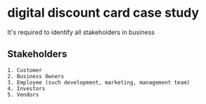# digital discount card case study 
It's required to identify all stakeholders in business 
## Stakeholders 

	1. Customer
	2. Business Owners
	3. Employee (such development, marketing, management team)
	4. Investors
	5. Vendors
